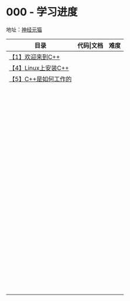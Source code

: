 # 000 - 学习进度



地址：[神经元猫](https://space.bilibili.com/364152971/channel/collectiondetail?sid=13909)

| 目录                                                         | 代码\|文档 | 难度 |
| ------------------------------------------------------------ | ---------- | ---- |
| [【1】欢迎来到C++](https://www.bilibili.com/video/BV1uy4y167h2?spm_id_from=333.999.0.0) |            |      |
| [【4】Linux上安装C++](https://www.bilibili.com/video/BV1i54y167E8/?spm_id_from=333.788) |            |      |
| [【5】C++是如何工作的](https://www.bilibili.com/video/BV1Bi4y1V7zb/?spm_id_from=333.788) |            |      |
|                                                              |            |      |
|                                                              |            |      |
|                                                              |            |      |
|                                                              |            |      |
|                                                              |            |      |
|                                                              |            |      |
|                                                              |            |      |
|                                                              |            |      |
|                                                              |            |      |
|                                                              |            |      |
|                                                              |            |      |
|                                                              |            |      |
|                                                              |            |      |
|                                                              |            |      |
|                                                              |            |      |
|                                                              |            |      |
|                                                              |            |      |
|                                                              |            |      |
|                                                              |            |      |
|                                                              |            |      |
|                                                              |            |      |
|                                                              |            |      |
|                                                              |            |      |
|                                                              |            |      |
|                                                              |            |      |
|                                                              |            |      |
|                                                              |            |      |
|                                                              |            |      |
|                                                              |            |      |
|                                                              |            |      |
|                                                              |            |      |
|                                                              |            |      |
|                                                              |            |      |
|                                                              |            |      |
|                                                              |            |      |
|                                                              |            |      |
|                                                              |            |      |
|                                                              |            |      |
|                                                              |            |      |
|                                                              |            |      |
|                                                              |            |      |
|                                                              |            |      |
|                                                              |            |      |
|                                                              |            |      |
|                                                              |            |      |
|                                                              |            |      |
|                                                              |            |      |
|                                                              |            |      |
|                                                              |            |      |
|                                                              |            |      |
|                                                              |            |      |
|                                                              |            |      |
|                                                              |            |      |
|                                                              |            |      |
|                                                              |            |      |
|                                                              |            |      |
|                                                              |            |      |
|                                                              |            |      |
|                                                              |            |      |
|                                                              |            |      |
|                                                              |            |      |
|                                                              |            |      |
|                                                              |            |      |
|                                                              |            |      |
|                                                              |            |      |
|                                                              |            |      |
|                                                              |            |      |
|                                                              |            |      |
|                                                              |            |      |
|                                                              |            |      |
|                                                              |            |      |
|                                                              |            |      |
|                                                              |            |      |
|                                                              |            |      |
|                                                              |            |      |
|                                                              |            |      |
|                                                              |            |      |
|                                                              |            |      |
|                                                              |            |      |
|                                                              |            |      |
|                                                              |            |      |
|                                                              |            |      |
|                                                              |            |      |
|                                                              |            |      |
|                                                              |            |      |
|                                                              |            |      |
|                                                              |            |      |
|                                                              |            |      |
|                                                              |            |      |
|                                                              |            |      |
|                                                              |            |      |
|                                                              |            |      |
|                                                              |            |      |
|                                                              |            |      |
|                                                              |            |      |

